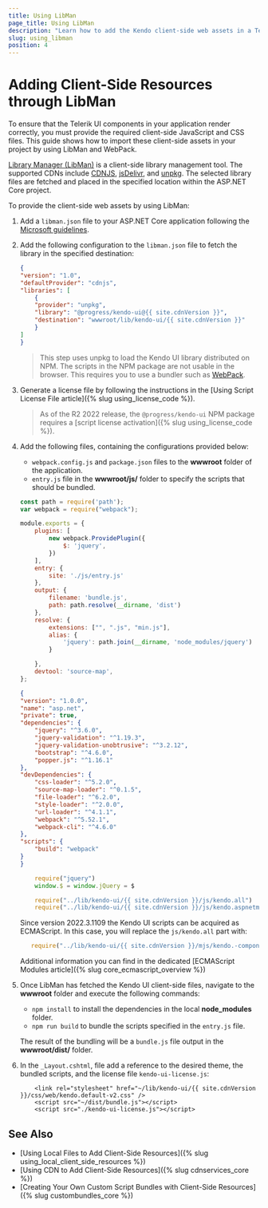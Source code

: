 ```yaml
---
title: Using LibMan
page_title: Using LibMan
description: "Learn how to add the Kendo client-side web assets in a Telerik UI for ASP.NET Core project by using LibMan and WebPack."
slug: using_libman
position: 4
---
```


# Adding Client-Side Resources through LibMan

To ensure that the Telerik UI components in your application render correctly, you must provide the required client-side JavaScript and CSS files. This guide shows how to import these client-side assets in your project by using LibMan and WebPack.

[Library Manager (LibMan)](https://docs.microsoft.com/en-us/aspnet/core/client-side/libman/?view=aspnetcore-5.0) is a client-side library management tool. The supported CDNs include [CDNJS](https://cdnjs.com/), [jsDelivr](https://www.jsdelivr.com/), and [unpkg](https://unpkg.com/#/). The selected library files are fetched and placed in the specified location within the ASP.NET Core project.

To provide the client-side web assets by using LibMan:

1. Add a `libman.json` file to your ASP.NET Core application following the [Microsoft guidelines](https://docs.microsoft.com/en-us/aspnet/core/client-side/libman/libman-vs?view=aspnetcore-5.0).

1. Add the following configuration to the `libman.json` file to fetch the library in the specified destination:

    ```libman.json
    {
    "version": "1.0",
    "defaultProvider": "cdnjs",
    "libraries": [
        {
        "provider": "unpkg",
        "library": "@progress/kendo-ui@{{ site.cdnVersion }}",
        "destination": "wwwroot/lib/kendo-ui/{{ site.cdnVersion }}"
        }
    ]
    }
    ```

    > This step uses unpkg to load the Kendo UI library distributed on NPM. The scripts in the NPM package are not usable in the browser. This requires you to use a bundler such as [WebPack](https://webpack.js.org/).

1. Generate a license file by following the instructions in the [Using Script License File article]({% slug using_license_code %}).

    > As of the R2 2022 release, the `@progress/kendo-ui` NPM package requires a [script license activation]({% slug using_license_code %}).

1. Add the following files, containing the configurations provided below:
    * `webpack.config.js` and `package.json` files to the **wwwroot** folder of the application.
    * `entry.js` file in the **wwwroot/js/** folder to specify the scripts that should be bundled.

    ```webpack.config.js
    const path = require('path');
    var webpack = require("webpack");

    module.exports = {
        plugins: [
            new webpack.ProvidePlugin({
                $: 'jquery',
            })
        ],
        entry: {
            site: './js/entry.js'
        },
        output: {
            filename: 'bundle.js',
            path: path.resolve(__dirname, 'dist')
        },
        resolve: {
            extensions: ["", ".js", "min.js"],
            alias: {
                'jquery': path.join(__dirname, 'node_modules/jquery')
            }

        },
        devtool: 'source-map',
    };
    ```
    ```package.json
    {
    "version": "1.0.0",
    "name": "asp.net",
    "private": true,
    "dependencies": {
        "jquery": "^3.6.0",
        "jquery-validation": "^1.19.3",
        "jquery-validation-unobtrusive": "^3.2.12",
        "bootstrap": "^4.6.0",
        "popper.js": "^1.16.1"
    },
    "devDependencies": {
        "css-loader": "^5.2.0",
        "source-map-loader": "^0.1.5",
        "file-loader": "^6.2.0",
        "style-loader": "^2.0.0",
        "url-loader": "^4.1.1",
        "webpack": "^5.52.1",
        "webpack-cli": "^4.6.0"
    },
    "scripts": {
        "build": "webpack"
    }
    }
    ```
    ```entry.js
        require("jquery")
        window.$ = window.jQuery = $

        require("../lib/kendo-ui/{{ site.cdnVersion }}/js/kendo.all")
        require("../lib/kendo-ui/{{ site.cdnVersion }}/js/kendo.aspnetmvc")
    ```

   Since version 2022.3.1109 the Kendo UI scripts can be acquired as ECMAScript. In this case, you will replace the `js/kendo.all` part with:
     ```javascript
        require("../lib/kendo-ui/{{ site.cdnVersion }}/mjs/kendo.-componentName-")
      ```

   Additional information you can find in the dedicated [ECMAScript Modules article]({% slug core_ecmascript_overview %})


1. Once LibMan has fetched the Kendo UI client-side files, navigate to the **wwwroot** folder and execute the following commands:
    * `npm install` to install the dependencies in the local **node_modules** folder.
    * `npm run build` to bundle the scripts specified in the `entry.js` file.

    The result of the bundling will be a `bundle.js` file output in the **wwwroot/dist/** folder.

1. In the `_Layout.cshtml`, file add a reference to the desired theme, the bundled scripts, and the license file `kendo-ui-license.js`:

    ```_Layout.cshtml
        <link rel="stylesheet" href="~/lib/kendo-ui/{{ site.cdnVersion }}/css/web/kendo.default-v2.css" />
        <script src="~/dist/bundle.js"></script>
        <script src="./kendo-ui-license.js"></script>
    ```

## See Also

* [Using Local Files to Add Client-Side Resources]({% slug using_local_client_side_resources %})
* [Using CDN to Add Client-Side Resources]({% slug cdnservices_core %})
* [Creating Your Own Custom Script Bundles with Client-Side Resources]({% slug custombundles_core %})
